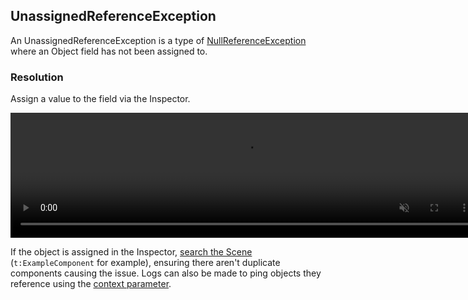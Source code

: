 ## UnassignedReferenceException

An UnassignedReferenceException is a type of [NullReferenceException](NullReferenceException.md) where an Object field has not been assigned to.

### Resolution
Assign a value to the field via the Inspector.

<video width="750" height="200" autoplay loop muted controls><source type="video/webm" src="https://unity.huh.how/Video/inspector-references.webm"></video>

If the object is assigned in the Inspector, [search the Scene](../Interface/Scene%20View/Searching.md) (`t:ExampleComponent` for example), ensuring there aren't duplicate components causing the issue.
Logs can also be made to ping objects they reference using the [context parameter](../Programming/Debugging/Logging/How-to.md).
